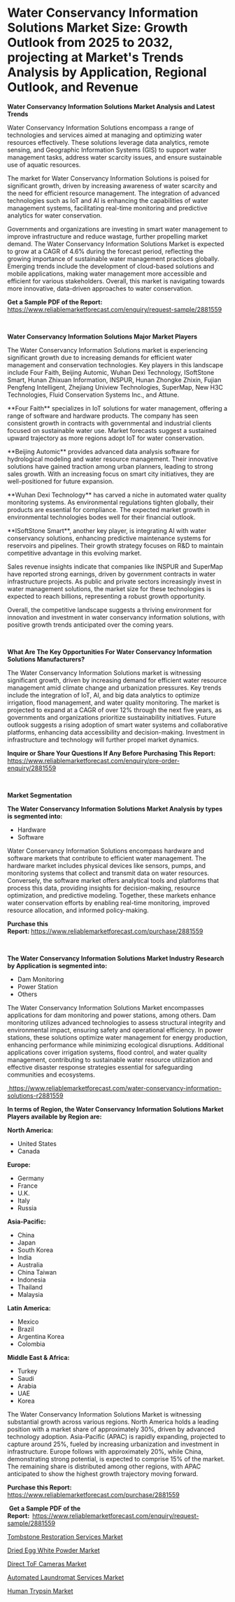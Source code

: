 <p><h1>Water Conservancy Information Solutions Market Size: Growth Outlook from 2025 to 2032, projecting at Market's Trends Analysis by Application, Regional Outlook, and Revenue</h1></p><p><strong>Water Conservancy Information Solutions Market Analysis and Latest Trends</strong></p>
<p><p>Water Conservancy Information Solutions encompass a range of technologies and services aimed at managing and optimizing water resources effectively. These solutions leverage data analytics, remote sensing, and Geographic Information Systems (GIS) to support water management tasks, address water scarcity issues, and ensure sustainable use of aquatic resources.</p><p>The market for Water Conservancy Information Solutions is poised for significant growth, driven by increasing awareness of water scarcity and the need for efficient resource management. The integration of advanced technologies such as IoT and AI is enhancing the capabilities of water management systems, facilitating real-time monitoring and predictive analytics for water conservation. </p><p>Governments and organizations are investing in smart water management to improve infrastructure and reduce wastage, further propelling market demand. The Water Conservancy Information Solutions Market is expected to grow at a CAGR of 4.6% during the forecast period, reflecting the growing importance of sustainable water management practices globally. Emerging trends include the development of cloud-based solutions and mobile applications, making water management more accessible and efficient for various stakeholders. Overall, this market is navigating towards more innovative, data-driven approaches to water conservation.</p></p>
<p><strong>Get a Sample PDF of the Report:&nbsp;</strong> <a href="https://www.reliablemarketforecast.com/enquiry/request-sample/2881559?utm_campaign=1906&utm_medium=2&utm_source=Github&utm_content=ia&utm_term=12032025&utm_id=water-conservancy-information-solutions">https://www.reliablemarketforecast.com/enquiry/request-sample/2881559</a></p>
<p>&nbsp;</p>
<p><strong>Water Conservancy Information Solutions Major Market Players</strong></p>
<p><p>The Water Conservancy Information Solutions market is experiencing significant growth due to increasing demands for efficient water management and conservation technologies. Key players in this landscape include Four Faith, Beijing Automic, Wuhan Dexi Technology, ISoftStone Smart, Hunan Zhixuan Information, INSPUR, Hunan Zhongke Zhixin, Fujian Pengfeng Intelligent, Zhejiang Uniview Technologies, SuperMap, New H3C Technologies, Fluid Conservation Systems Inc., and Attune.</p><p>**Four Faith** specializes in IoT solutions for water management, offering a range of software and hardware products. The company has seen consistent growth in contracts with governmental and industrial clients focused on sustainable water use. Market forecasts suggest a sustained upward trajectory as more regions adopt IoT for water conservation.</p><p>**Beijing Automic** provides advanced data analysis software for hydrological modeling and water resource management. Their innovative solutions have gained traction among urban planners, leading to strong sales growth. With an increasing focus on smart city initiatives, they are well-positioned for future expansion.</p><p>**Wuhan Dexi Technology** has carved a niche in automated water quality monitoring systems. As environmental regulations tighten globally, their products are essential for compliance. The expected market growth in environmental technologies bodes well for their financial outlook.</p><p>**ISoftStone Smart**, another key player, is integrating AI with water conservancy solutions, enhancing predictive maintenance systems for reservoirs and pipelines. Their growth strategy focuses on R&D to maintain competitive advantage in this evolving market.</p><p>Sales revenue insights indicate that companies like INSPUR and SuperMap have reported strong earnings, driven by government contracts in water infrastructure projects. As public and private sectors increasingly invest in water management solutions, the market size for these technologies is expected to reach billions, representing a robust growth opportunity. </p><p>Overall, the competitive landscape suggests a thriving environment for innovation and investment in water conservancy information solutions, with positive growth trends anticipated over the coming years.</p></p>
<p>&nbsp;</p>
<p><strong>What Are The Key Opportunities For Water Conservancy Information Solutions Manufacturers?</strong></p>
<p><p>The Water Conservancy Information Solutions market is witnessing significant growth, driven by increasing demand for efficient water resource management amid climate change and urbanization pressures. Key trends include the integration of IoT, AI, and big data analytics to optimize irrigation, flood management, and water quality monitoring. The market is projected to expand at a CAGR of over 12% through the next five years, as governments and organizations prioritize sustainability initiatives. Future outlook suggests a rising adoption of smart water systems and collaborative platforms, enhancing data accessibility and decision-making. Investment in infrastructure and technology will further propel market dynamics.</p></p>
<p><strong>Inquire or Share Your Questions If Any Before Purchasing This Report:</strong> <a href="https://www.reliablemarketforecast.com/enquiry/pre-order-enquiry/2881559?utm_campaign=1906&utm_medium=2&utm_source=Github&utm_content=ia&utm_term=12032025&utm_id=water-conservancy-information-solutions">https://www.reliablemarketforecast.com/enquiry/pre-order-enquiry/2881559</a></p>
<p>&nbsp;</p>
<p><strong>Market Segmentation</strong></p>
<p><strong>The Water Conservancy Information Solutions Market Analysis by types is segmented into:</strong></p>
<p><ul><li>Hardware</li><li>Software</li></ul></p>
<p><p>Water Conservancy Information Solutions encompass hardware and software markets that contribute to efficient water management. The hardware market includes physical devices like sensors, pumps, and monitoring systems that collect and transmit data on water resources. Conversely, the software market offers analytical tools and platforms that process this data, providing insights for decision-making, resource optimization, and predictive modeling. Together, these markets enhance water conservation efforts by enabling real-time monitoring, improved resource allocation, and informed policy-making.</p></p>
<p><strong>Purchase this Report:&nbsp;</strong><a href="https://www.reliablemarketforecast.com/purchase/2881559?utm_campaign=1906&utm_medium=2&utm_source=Github&utm_content=ia&utm_term=12032025&utm_id=water-conservancy-information-solutions">https://www.reliablemarketforecast.com/purchase/2881559</a></p>
<p>&nbsp;</p>
<p><strong>The Water Conservancy Information Solutions Market Industry Research by Application is segmented into:</strong></p>
<p><ul><li>Dam Monitoring</li><li>Power Station</li><li>Others</li></ul></p>
<p><p>The Water Conservancy Information Solutions Market encompasses applications for dam monitoring and power stations, among others. Dam monitoring utilizes advanced technologies to assess structural integrity and environmental impact, ensuring safety and operational efficiency. In power stations, these solutions optimize water management for energy production, enhancing performance while minimizing ecological disruptions. Additional applications cover irrigation systems, flood control, and water quality management, contributing to sustainable water resource utilization and effective disaster response strategies essential for safeguarding communities and ecosystems.</p></p>
<p><a href="https://www.reliablemarketforecast.com/water-conservancy-information-solutions-r2881559?utm_campaign=1906&utm_medium=2&utm_source=Github&utm_content=ia&utm_term=12032025&utm_id=water-conservancy-information-solutions">&nbsp;https://www.reliablemarketforecast.com/water-conservancy-information-solutions-r2881559</a></p>
<p><strong>In terms of Region, the Water Conservancy Information Solutions Market Players available by Region are:</strong></p>
<p>
    <p> <strong> North America: </strong>
        <ul>
            <li>United States</li>
            <li>Canada</li>
        </ul>
        </p> 
    <p> <strong> Europe: </strong>
        <ul>
            <li>Germany</li>
            <li>France</li>
            <li>U.K.</li>
            <li>Italy</li>
            <li>Russia</li>
        </ul>
        </p> 
    <p> <strong> Asia-Pacific: </strong>
        <ul>
            <li>China</li>
            <li>Japan</li>
            <li>South Korea</li>
            <li>India</li>
            <li>Australia</li>
            <li>China Taiwan</li>
            <li>Indonesia</li>
            <li>Thailand</li>
            <li>Malaysia</li>
        </ul>
        </p> 
    <p> <strong> Latin America: </strong>
        <ul>
            <li>Mexico</li>
            <li>Brazil</li>
            <li>Argentina Korea</li>
            <li>Colombia</li>
        </ul>
        </p> 
    <p> <strong> Middle East & Africa: </strong>
        <ul>
            <li>Turkey</li>
            <li>Saudi</li>
            <li>Arabia</li>
            <li>UAE</li>
            <li>Korea</li>
        </ul>
    </p>
    </p>
<p><p>The Water Conservancy Information Solutions Market is witnessing substantial growth across various regions. North America holds a leading position with a market share of approximately 30%, driven by advanced technology adoption. Asia-Pacific (APAC) is rapidly expanding, projected to capture around 25%, fueled by increasing urbanization and investment in infrastructure. Europe follows with approximately 20%, while China, demonstrating strong potential, is expected to comprise 15% of the market. The remaining share is distributed among other regions, with APAC anticipated to show the highest growth trajectory moving forward.</p></p>
<p><strong>Purchase this Report: </strong><a href="https://www.reliablemarketforecast.com/purchase/2881559?utm_campaign=1906&utm_medium=2&utm_source=Github&utm_content=ia&utm_term=12032025&utm_id=water-conservancy-information-solutions">https://www.reliablemarketforecast.com/purchase/2881559</a></p>
<p>&nbsp;<strong>Get a Sample PDF of the Report:&nbsp;&nbsp;</strong><a href="https://www.reliablemarketforecast.com/enquiry/request-sample/2881559?utm_campaign=1906&utm_medium=2&utm_source=Github&utm_content=ia&utm_term=12032025&utm_id=water-conservancy-information-solutions">https://www.reliablemarketforecast.com/enquiry/request-sample/2881559</a></p>
<p><strong></strong></p>
<p><p><a href="https://github.com/buenayankobl/Market-Research-Report-List-1/blob/main/tombstone-restoration-services-market.md?utm_campaign=1906&utm_medium=2&utm_source=Github&utm_content=ia&utm_term=12032025&utm_id=water-conservancy-information-solutions">Tombstone Restoration Services Market</a></p><p><a href="https://github.com/mcveathuane2/Market-Research-Report-List-1/blob/main/dried-egg-white-powder-market.md?utm_campaign=1906&utm_medium=2&utm_source=Github&utm_content=ia&utm_term=12032025&utm_id=water-conservancy-information-solutions">Dried Egg White Powder Market</a></p><p><a href="https://github.com/rakowpleetj1/Market-Research-Report-List-1/blob/main/direct-tof-cameras-market.md?utm_campaign=1906&utm_medium=2&utm_source=Github&utm_content=ia&utm_term=12032025&utm_id=water-conservancy-information-solutions">Direct ToF Cameras Market</a></p><p><a href="https://github.com/akramisabtu/Market-Research-Report-List-1/blob/main/automated-laundromat-services-market.md?utm_campaign=1906&utm_medium=2&utm_source=Github&utm_content=ia&utm_term=12032025&utm_id=water-conservancy-information-solutions">Automated Laundromat Services Market</a></p><p><a href="https://github.com/omduthkevork/Market-Research-Report-List-1/blob/main/human-trypsin-market.md?utm_campaign=1906&utm_medium=2&utm_source=Github&utm_content=ia&utm_term=12032025&utm_id=water-conservancy-information-solutions">Human Trypsin Market</a></p></p>